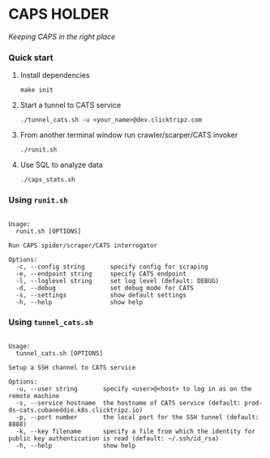 # CAPS HOLDER
*Keeping CAPS in the right place*

### Quick start
1. Install dependencies
    ```shell script
    make init
    ```
2. Start a tunnel to CATS service
    ```shell script
    ./tunnel_cats.sh -u <your_name>@dev.clicktripz.com
    ```
3. From another terminal window run crawler/scarper/CATS invoker
    ```shell script
    ./runit.sh
    ```
4. Use SQL to analyze data
    ```
    ./caps_stats.sh 
    ```
### Using `runit.sh`
```shell script

Usage:
  runit.sh [OPTIONS]

Run CAPS spider/scraper/CATS interrogator

Options:
  -c, --config string       specify config for scraping
  -e, --endpoint string     specify CATS endpoint
  -l, --loglevel string     set log level (default: DEBUG)
  -d, --debug               set debug mode for CATS
  -s, --settings            show default settings
  -h, --help                show help
```

### Using `tunnel_cats.sh`
```shell script

Usage:
  tunnel_cats.sh [OPTIONS]

Setup a SSH channel to CATS service

Options:
  -u, --user string       specify <user>@<host> to log in as on the remote machine
  -s, --service hostname  the hostname of CATS service (default: prod-ds-cats.cubaneddie.k8s.clicktripz.io)
  -p, --port number       the local port for the SSH tunnel (default: 8888)
  -k, --key filename      specify a file from which the identity for public key authentication is read (default: ~/.ssh/id_rsa)
  -h, --help              show help
```